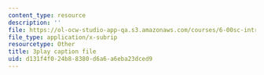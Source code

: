 ```yaml
---
content_type: resource
description: ''
file: https://ol-ocw-studio-app-qa.s3.amazonaws.com/courses/6-00sc-introduction-to-computer-science-and-programming-spring-2011/d131f4f024b88380d6a6a6eba23dced9_ZFc_utdoexI.srt
file_type: application/x-subrip
resourcetype: Other
title: 3play caption file
uid: d131f4f0-24b8-8380-d6a6-a6eba23dced9
---
```


